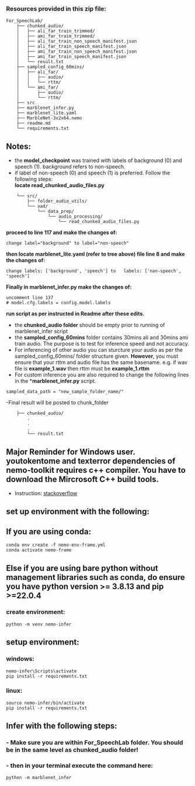 ### Resources provided in this zip file:
```
For_SpeechLab/
    ├── chunked_audio/
    │   ├── ali_far_train_trimmed/
    │   ├── ami_far_traim_trimmed/
    │   ├── ali_far_train_non_speech_manifest.json
    │   ├── ali_far_train_speech_manifest.json
    │   ├── ami_far_train_non_speech_manifest.json
    │   ├── ami_far_train_speech_manifest.json
    │   └── result.txt
    ├── sampled_config_60mins/
    │   ├── ali_far/
    │   │   ├── audio/
    │   │   └── rttm/
    │   └── ami_far/
    │       ├── audio/
    │       └── rttm/
    ├── src
    ├── marblenet_infer.py
    ├── marblenet_lite.yaml
    ├── MarbleNet-3x2x64.nemo
    ├── readme.md
    └── requirements.txt
```

## Notes:
- the **model_checkpoint** was trained with labels of background (0) and speech (1). background refers to non-speech.
- if label of non-speech (0) and speech (1) is preferred. Follow the following steps:<br>
**locate read_chunked_audio_files.py**
```
    └── src/
        ├── folder_audio_utils/
        └── vad/
            └── data_prep/
                └── audio_processing/
                    └── read_chunked_audio_files.py
```
**proceed to line 117 and make the changes of:**
```
change label="background" to label="non-speech"
```
**then locate marblenet_lite.yaml (refer to tree above) file line 8 and make the changes of:**
```
change labels: ['background', 'speech'] to   labels: ['non-speech', 'speech']
```
**Finally in marblenet_infer.py make the changes of:**
```
uncomment line 137
# model.cfg.labels = config.model.labels
```
**run script as per instructed in Readme after these edits.**
- the **chunked_audio folder** should be empty prior to running of marblenet_infer script
- the **sampled_config_60mins** folder contains 30mins ali and 30mins ami train audio. The purpose is to test for inference speed and not accuracy.
- For inferencing of other audio you can sturcture your audio as per the sampled_config_60mins/ folder structure given. **However**, you must ensure that your rttm and audio file has the same basename. e.g. if wav file is **example_1.wav** then rttm must be **example_1.rttm**
- For custom inference you are also required to change the following lines in the ***marblenet_infer.py** script.
```
sampled_data_path = "new_sample_folder_name/"
```
-Final result will be posted to chunk_folder
```
    ├── chunked_audio/
        .
        .
        .
        └── result.txt
```
## Major Reminder for Windows user. **youtokentome** and **texterror** dependencies of nemo-toolkit requires c++ compiler. You have to download the Mircrosoft C++ build tools.
 - Instruction: [stackoverflow](https://stackoverflow.com/questions/29846087/error-microsoft-visual-c-14-0-is-required-unable-to-find-vcvarsall-bat#:~:text=find%20vcvarsall.bat-,The%20solution%20is%3A,-Go%20to%20Build)
## set up environment with the following:
## If you are using conda:
```
conda env create -f nemo-env-frame.yml
conda activate nemo-frame
```
## Else if you are using bare python without management libraries such as conda, do ensure you have python version >= 3.8.13 and pip >=22.0.4
### create environment:
```
python -m venv nemo-infer
```
## setup environment:
### windows:
```
nemo-infer\Scripts\activate
pip install -r requirements.txt
```
### linux:
```
source nemo-infer/bin/activate
pip install -r requirements.txt
```

## Infer with the following steps:
### - Make sure you are within For_SpeechLab folder. You should be in the same level as chunked_audio folder!
### - then in your terminal execute the command here:
```
python -m marblenet_infer
```